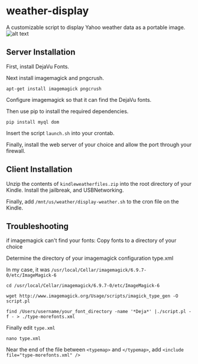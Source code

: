 # weather-display
A customizable script to display Yahoo weather data as a portable image.
![alt text](https://raw.githubusercontent.com/yoonsikp/weather-display/master/weather-script-output.png "Logo Title Text 1")

## Server Installation
First, install DejaVu Fonts.

Next install imagemagick and pngcrush.
```
apt-get install imagemagick pngcrush
```
Configure imagemagick so that it can find the DejaVu fonts.

Then use pip to install the required dependencies.
```
pip install myql dom
```
Insert the script `launch.sh` into your crontab.

Finally, install the web server of your choice and allow the port through your firewall.

## Client Installation
Unzip the contents of `kindleweatherfiles.zip` into the root directory of your Kindle.
Install the jailbreak, and USBNetworking.

Finally, add `/mnt/us/weather/display-weather.sh` to the cron file on the Kindle.

## Troubleshooting
if imagemagick can't find your fonts:
Copy fonts to a directory of your choice

Determine the directory of your imagemagick configuration type.xml

In my case, it was `/usr/local/Cellar/imagemagick/6.9.7-0/etc/ImageMagick-6`
```
cd /usr/local/Cellar/imagemagick/6.9.7-0/etc/ImageMagick-6

wget http://www.imagemagick.org/Usage/scripts/imagick_type_gen -O script.pl

find /Users/username/your_font_directory -name '*Deja*' |./script.pl -f - > ./type-morefonts.xml
```
Finally edit `type.xml`
```
nano type.xml
```
Near the end of the file between `<typemap>` and `</typemap>`, add `<include file="type-morefonts.xml" />`

